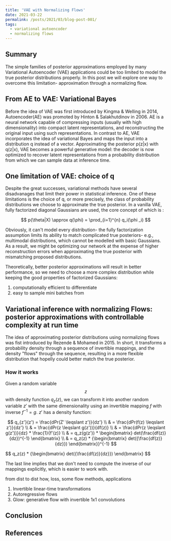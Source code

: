 ```yaml
---
title: 'VAE with Normalizing Flows'
date: 2021-03-22
permalink: /posts/2021/03/blog-post-001/
tags:
  - variational autoencoder
  - normalizing flows
---
```



## Summary
The simple families of posterior approximations employed by many Variational Autoencoder (VAE) applications could be too limited to model the true posterior distributions properly. In this post we will explore one way to overcome this limitation- approximation through a normalizing flow.

## From AE to VAE: Variational Bayes

Before the idea of VAE was first introduced by Kingma & Welling in 2014, Autoencoder(AE) was promoted by Hinton & Salakhutdinov in 2006. AE is a neural network capable of compressing inputs (usually with high dimensionality) into compact latent representations, and reconstructing the original input using such representations. 
In contrast to AE, VAE incorporates the idea of variational Bayes and maps the input into a distribution q instead of a vector. Approximating the posterior p(z|x) with q(z|x), VAE becomes a powerful generative model: the decoder is now optimized to recover latent representations from a probability distribution from which we can sample data at inference time.

## One limitation of VAE: choice of q

Despite the great successes, variational methods have several disadvanages that limit their power in statistical inference. One of these limitations is the choice of q, or more precisely, the class of probability distributions we choose to approximate the true posterior. In a vanilla VAE, fully factorized diagonal Gaussians are used, the core concept of which is :

$$ p(\theta|X) \approx q(\phi) = \prod_{i=1}^{n} q_i(\phi _i) $$

Obviously, it can't model every distribution- the fully factorization assumption limits its ability to match complicated true posteriors- e.g., multimodal distributions, which cannot be modelled with basic Gaussians. As a result, we might be optimizing our network at the expense of higher reconstruction errors when approximating the true posterior with mismatching proposed distributions.

Theoretically, better posterior approximations will result in better performance, so we need to choose a more complex distribution while keeping the good properties of factorized Gaussians: 

  1. computationally efficient to differentiate
  2. easy to sample mini batches from


## Variational inference with normalizing Flows: posterior approximations with controllable complexity at run time

The idea of approximating posterior distributions using normalizing flows was fist introduced by Rezende & Mohamed in 2015. In short, it transforms a probability density through a sequence of invertible mappings, and the density "flows" through the sequence, resulting in a more flexible distribution that hopelly could better match the true posterior.

### How it works
Given a random variable $$z$$ with density function $q_z(z)$, we can transform it into another random variable $z'$ with the same dimensionality using an invertible mapping $f$ with inverse $f^{-1} = g$. $z'$ has a density function: 

$$ q_{z'}(z') = \frac{dPr(Z' \leqslant z')}{dz'} \\
      & = \frac{dPr(f(z) \leqslant z')}{dz'} \\
      & = \frac{dPr(z \leqslant g(z'))}{df(z)} \\
      & = \frac{dPr(z \leqslant g(z'))}{dz} * \frac{1}{f'(z)} \\
      & = q_z(g(z')) * \begin{bmatrix} 
      det(\frac{df(z)}{dz})^{-1}
      \end{bmatrix} \\
      & = q_z(z) * {\begin{bmatrix} 
      det({\frac{df(z)}{dz}})
      \end{bmatrix}}^{-1}
 $$

 $$ q_z(z) * {\begin{bmatrix} 
      det({\frac{df(z)}{dz}})
      \end{bmatrix} $$

 The last line implies that we don't need to compute the inverse of our mappings explicitly, which is easier to work with.

 from dist to dist
how, loss, some flow methods, applications

  1. Invertible linear-time transformations
  2. Autoregressive flows
  3. Glow: generative flow with invertible 1x1 convolutions

## Conclusion

## References

